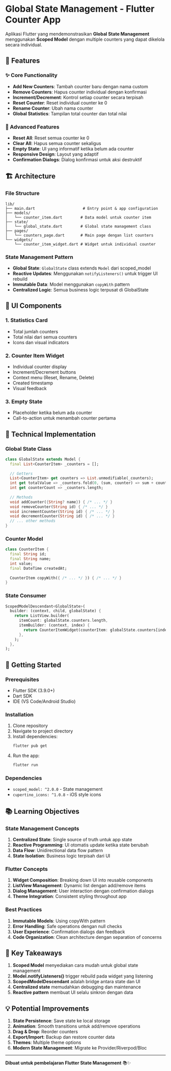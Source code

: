 # Global State Management - Flutter Counter App

Aplikasi Flutter yang mendemonstrasikan **Global State Management** menggunakan **Scoped Model** dengan multiple counters yang dapat dikelola secara individual.

## 📱 Features

### ✨ Core Functionality
- **Add New Counters**: Tambah counter baru dengan nama custom
- **Remove Counters**: Hapus counter individual dengan konfirmasi
- **Increment/Decrement**: Kontrol setiap counter secara terpisah
- **Reset Counter**: Reset individual counter ke 0
- **Rename Counter**: Ubah nama counter
- **Global Statistics**: Tampilan total counter dan total nilai

### 🎯 Advanced Features
- **Reset All**: Reset semua counter ke 0
- **Clear All**: Hapus semua counter sekaligus
- **Empty State**: UI yang informatif ketika belum ada counter
- **Responsive Design**: Layout yang adaptif
- **Confirmation Dialogs**: Dialog konfirmasi untuk aksi destruktif

## 🏗️ Architecture

### File Structure
```
lib/
├── main.dart                     # Entry point & app configuration
├── models/
│   └── counter_item.dart        # Data model untuk counter item
├── state/
│   └── global_state.dart        # Global state management class
├── pages/
│   └── counters_page.dart       # Main page dengan list counters
└── widgets/
    └── counter_item_widget.dart # Widget untuk individual counter
```

### State Management Pattern
- **Global State**: `GlobalState` class extends `Model` dari scoped_model
- **Reactive Updates**: Menggunakan `notifyListeners()` untuk trigger UI rebuild
- **Immutable Data**: Model menggunakan `copyWith` pattern
- **Centralized Logic**: Semua business logic terpusat di GlobalState

## 🎨 UI Components

### 1. Statistics Card
- Total jumlah counters
- Total nilai dari semua counters
- Icons dan visual indicators

### 2. Counter Item Widget
- Individual counter display
- Increment/Decrement buttons
- Context menu (Reset, Rename, Delete)
- Created timestamp
- Visual feedback

### 3. Empty State
- Placeholder ketika belum ada counter
- Call-to-action untuk menambah counter pertama

## 🔧 Technical Implementation

### Global State Class
```dart
class GlobalState extends Model {
  final List<CounterItem> _counters = [];
  
  // Getters
  List<CounterItem> get counters => List.unmodifiable(_counters);
  int get totalValue => _counters.fold(0, (sum, counter) => sum + counter.value);
  int get counterCount => _counters.length;
  
  // Methods
  void addCounter({String? name}) { /* ... */ }
  void removeCounter(String id) { /* ... */ }
  void incrementCounter(String id) { /* ... */ }
  void decrementCounter(String id) { /* ... */ }
  // ... other methods
}
```

### Counter Model
```dart
class CounterItem {
  final String id;
  final String name;
  int value;
  final DateTime createdAt;
  
  CounterItem copyWith({ /* ... */ }) { /* ... */ }
}
```

### State Consumer
```dart
ScopedModelDescendant<GlobalState>(
  builder: (context, child, globalState) {
    return ListView.builder(
      itemCount: globalState.counters.length,
      itemBuilder: (context, index) {
        return CounterItemWidget(counterItem: globalState.counters[index]);
      },
    );
  },
);
```

## 🚀 Getting Started

### Prerequisites
- Flutter SDK (3.9.0+)
- Dart SDK
- IDE (VS Code/Android Studio)

### Installation
1. Clone repository
2. Navigate to project directory
3. Install dependencies:
   ```bash
   flutter pub get
   ```
4. Run the app:
   ```bash
   flutter run
   ```

### Dependencies
- `scoped_model: ^2.0.0` - State management
- `cupertino_icons: ^1.0.8` - iOS style icons

## 📚 Learning Objectives

### State Management Concepts
1. **Centralized State**: Single source of truth untuk app state
2. **Reactive Programming**: UI otomatis update ketika state berubah
3. **Data Flow**: Unidirectional data flow pattern
4. **State Isolation**: Business logic terpisah dari UI

### Flutter Concepts
1. **Widget Composition**: Breaking down UI into reusable components
2. **ListView Management**: Dynamic list dengan add/remove items
3. **Dialog Management**: User interaction dengan confirmation dialogs
4. **Theme Integration**: Consistent styling throughout app

### Best Practices
1. **Immutable Models**: Using copyWith pattern
2. **Error Handling**: Safe operations dengan null checks
3. **User Experience**: Confirmation dialogs dan feedback
4. **Code Organization**: Clean architecture dengan separation of concerns

## 🎯 Key Takeaways

1. **Scoped Model** menyediakan cara mudah untuk global state management
2. **Model.notifyListeners()** trigger rebuild pada widget yang listening
3. **ScopedModelDescendant** adalah bridge antara state dan UI
4. **Centralized state** memudahkan debugging dan maintenance
5. **Reactive pattern** membuat UI selalu sinkron dengan data

## 💡 Potential Improvements

1. **State Persistence**: Save state ke local storage
2. **Animation**: Smooth transitions untuk add/remove operations
3. **Drag & Drop**: Reorder counters
4. **Export/Import**: Backup dan restore counter data
5. **Themes**: Multiple theme options
6. **Modern State Management**: Migrate ke Provider/Riverpod/Bloc

---

**Dibuat untuk pembelajaran Flutter State Management** 📚✨